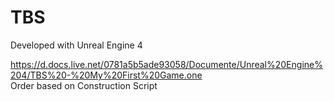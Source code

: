# TBS

Developed with Unreal Engine 4

https://d.docs.live.net/0781a5b5ade93058/Documente/Unreal%20Engine%204/TBS%20-%20My%20First%20Game.one   
Order based on Construction Script
